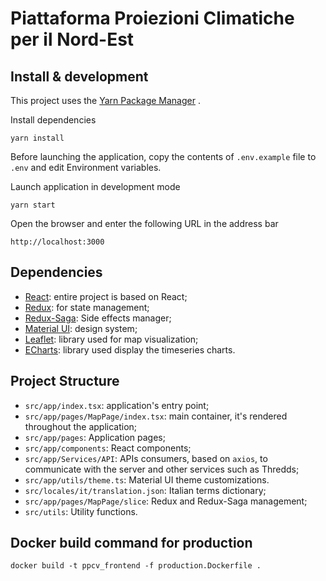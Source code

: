 # Piattaforma Proiezioni Climatiche per il Nord-Est


## Install & development

This project uses the [Yarn Package Manager](https://yarnpkg.com) .

Install dependencies

```shell
yarn install
```

Before launching the application, copy the contents of `.env.example` file to `.env` and edit Environment variables.

Launch application in development mode

```shell
yarn start
```

Open the browser and enter the following URL in the address bar

```
http://localhost:3000
```

## Dependencies

- [React](https://reactjs.org/): entire project is based on React;
- [Redux](https://redux.js.org/): for state management;
- [Redux-Saga](https://redux-saga.js.org/): Side effects manager;
- [Material UI](https://mui.com/material-ui/getting-started/overview/): design system;
- [Leaflet](https://leafletjs.com/): library used for map visualization;
- [ECharts](https://echarts.apache.org/): library used display the timeseries charts.

## Project Structure

- `src/app/index.tsx`: application's entry point;
- `src/app/pages/MapPage/index.tsx`: main container, it's rendered throughout the application;
- `src/app/pages`: Application pages;
- `src/app/components`: React components;
- `src/app/Services/API`: APIs consumers, based on `axios`, to communicate with the server and other services such as Thredds;
- `src/app/utils/theme.ts`: Material UI theme customizations.
- `src/locales/it/translation.json`: Italian terms dictionary;
- `src/app/pages/MapPage/slice`: Redux and Redux-Saga management;
- `src/utils`: Utility functions.

## Docker build command for production

```shell
docker build -t ppcv_frontend -f production.Dockerfile .
```
